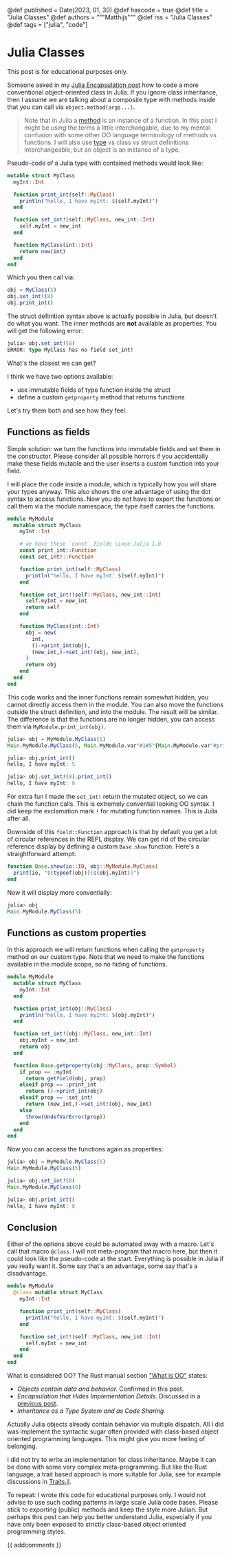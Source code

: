 @def published = Date(2023, 01, 30)
@def hascode = true
@def title = "Julia Classes"
@def authors = """Matthijs"""
@def rss = "Julia Classes"
@def tags = ["julia", "code"]

# Julia Classes

This post is for educational purposes only.

Someone asked in my [Julia Encapsulation post](https://www.functionalnoise.com/pages/2021-07-02-julia-encapsulation/) how to code a more conventional object-oriented class in Julia. If you ignore class inheritance, then I assume we are talking about a composite type with methods inside that you can call via `object.method(args...)`.

> Note that in Julia a [method](https://docs.julialang.org/en/v1/manual/methods/#Methods) is an instance of a function. In this post I might be using the terms a little interchangable, due to my mental confusion with some other OO language terminology of methods vs functions. I will also use [type](https://docs.julialang.org/en/v1/manual/types/#Composite-Types) vs class vs struct definitions interchangeable, but an object is an instance of a type.

Pseudo-code of a Julia type with contained methods would look like:

```julia
mutable struct MyClass
  myInt::Int

  function print_int(self::MyClass)
    println("hello, I have myInt: $(self.myInt)")
  end

  function set_int!(self::MyClass, new_int::Int)
    self.myInt = new_int
  end

  function MyClass(int::Int)
    return new(int)
  end
end
```

Which you then call via:

```julia
obj = MyClass(5)
obj.set_int!(8)
obj.print_int()
```

The struct definition syntax above is actually possible in Julia, but doesn't do what you want. The inner methods are **not** available as properties. You will get the following error:

```julia
julia> obj.set_int!(8)
ERROR: type MyClass has no field set_int!
```

What's the closest we can get?

I think we have two options available:
* use immutable fields of type function inside the struct
* define a custom `getproperty` method that returns functions

Let's try them both and see how they feel.

## Functions as fields

Simple solution: we turn the functions into immutable fields and set them in the constructor. Please consider all possible horrors if you accidentally make these fields mutable and the user inserts a custom function into your field.

I will place the code inside a module, which is typically how you will share your types anyway. This also shows the one advantage of using the dot syntax to access functions. Now you do not have to export the functions or call them via the module namespace, the type itself carries the functions.

```julia
module MyModule
  mutable struct MyClass
    myInt::Int

    # we have these `const` fields since Julia 1.8
    const print_int::Function
    const set_int!::Function

    function print_int(self::MyClass)
      println("hello, I have myInt: $(self.myInt)")
    end

    function set_int!(self::MyClass, new_int::Int)
      self.myInt = new_int
      return self
    end

    function MyClass(int::Int)
      obj = new(
        int,
        ()->print_int(obj),
        (new_int,)->set_int!(obj, new_int),
      )
      return obj
    end
  end
end
```

This code works and the inner functions remain somewhat hidden, you cannot directly access them in the module. You can also move the functions outside the struct definition, and into the module. The result will be similar. The difference is that the functions are no longer hidden, you can access them via `MyModule.print_int(obj)`.


```julia
julia> obj = MyModule.MyClass(5)
Main.MyModule.MyClass(5, Main.MyModule.var"#1#5"{Main.MyModule.var"#print_int#3"}(Core.Box(Main.MyModule.MyClass(#= circular reference @-3 =#)), Main.MyModule.var"#print_int#3"()), Main.MyModule.var"#2#6"{Main.MyModule.var"#set_int!#4"}(Core.Box(Main.MyModule.MyClass(#= circular reference @-3 =#)), Main.MyModule.var"#set_int!#4"()))

julia> obj.print_int()
hello, I have myInt: 5

julia> obj.set_int!(8).print_int()
hello, I have myInt: 8

```

For extra fun I made the `set_int!` return the mutated object, so we can chain the function calls. This is extremely convential looking OO syntax. I did keep the exclamation mark `!` for mutating function names. This is Julia after all.

Downside of this `field::Function` approach is that by default you get a lot of circular references in the REPL display. We can get rid of the circular reference display by defining a custom `Base.show` function. Here's a straightforward attempt:

```julia
function Base.show(io::IO, obj::MyModule.MyClass)
  print(io, "$(typeof(obj))($(obj.myInt))")
end
```

Now it will display more conventially:

```julia
julia> obj
Main.MyModule.MyClass(5)
```

## Functions as custom properties

In this approach we will return functions when calling the `getproperty` method on our custom type. Note that we need to make the functions available in the module scope, so no hiding of functions.

```julia
module MyModule
  mutable struct MyClass
    myInt::Int
  end

  function print_int(obj::MyClass)
    println("hello, I have myInt: $(obj.myInt)")
  end

  function set_int!(obj::MyClass, new_int::Int)
    obj.myInt = new_int
    return obj
  end

  function Base.getproperty(obj::MyClass, prop::Symbol)
    if prop == :myInt
      return getfield(obj, prop)
    elseif prop == :print_int
      return ()->print_int(obj)
    elseif prop == :set_int!
      return (new_int,)->set_int!(obj, new_int)
    else
      throw(UndefVarError(prop))
    end
  end
end
```

Now you can access the functions again as properties:

```julia
julia> obj = MyModule.MyClass(5)
Main.MyModule.MyClass(5)

julia> obj.set_int!(8)
Main.MyModule.MyClass(8)

julia> obj.print_int()
hello, I have myInt: 8

```

## Conclusion

Either of the options above could be automated away with a macro. Let's call that macro `@class`. I will not meta-program that macro here, but then it could look like the pseudo-code at the start. Everything is possible in Julia if you really want it. Some say that's an advantage, some say that's a disadvantage.

```julia
module MyModule
  @class mutable struct MyClass
    myInt::Int

    function print_int(self::MyClass)
      println("hello, I have myInt: $(self.myInt)")
    end

    function set_int!(self::MyClass, new_int::Int)
      self.myInt = new_int
    end
  end
end
```

What is considered OO? The Rust manual section ["What is OO"](https://doc.rust-lang.org/book/ch17-01-what-is-oo.html) states:
* _Objects contain data and behavior._ Confirmed in this post.
* _Encapsulation that Hides Implementation Details._ Discussed in a [previous post](https://www.functionalnoise.com/pages/2021-07-02-julia-encapsulation/).
* _Inheritance as a Type System and as Code Sharing._


Actually Julia objects already contain behavior via multiple dispatch. All I did was implement the syntactic sugar often provided with class-based object oriented programming languages. This might give you more feeling of belonging.

I did not try to write an implementation for class inheritance. Maybe it can be done with some very complex meta-programming. But like the Rust language, a trait based approach is more suitable for Julia, see for example discussions in [Traits.jl](https://github.com/mauro3/SimpleTraits.jl).

To repeat: I wrote this code for educational purposes only. I would not advise to use such coding patterns in large scale Julia code bases. Please stick to exporting (public) methods and keep the style more Julian. But perhaps this post can help you better understand Julia, especially if you have only been exposed to strictly class-based object oriented programming styles.

{{ addcomments }}
